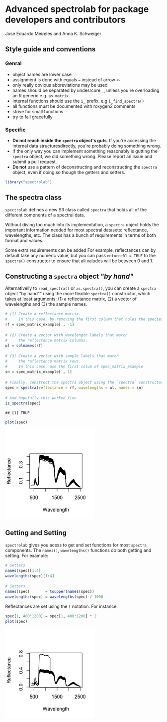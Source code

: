 # Advanced spectrolab for package developers and contributors
Jose Eduardo Meireles and Anna K. Schweiger  

## Style guide and conventions

### Genral 

* object names are lower case
* assignment is done with equals `=` instead of arrow `<-`
* only really obvious abbreviations may be used
* names should be separated by undesrcore `_`, unless you're overloading an R generic e.g. `as.matrix`.
* internal functions should use the `i_` prefix. e.g `i_find_spectra()`
* all functions must be documented with roxygen2 comments
* strive for small functions.
* try to fail gracefully

### Specific

* **Do not reach inside the `spectra` object's guts**. If you're accessing the internal data structuresdirectly, you're probably doing something wrong.
* If the only way you can implement something reasonably is gutting the `spectra` object, we did something wrong. Please report an issue and submit a pull request.
* **Do not** use a pattern of deconstructing and reconstructing the `spectra` object, even if doing so though the getters and setters. 


```r
library("spectrolab")
```


## The spectra class

`spectrolab` defines a new S3 class called `spectra` that holds all of the different compnents of a spectral data.

Without diving too much into its implementation, a `spectra` object holds the important information needed for most spectral datasets: reflectance, wavelengths, etc. The class has a bunch of requirements in terms of both format and values. 

Some extra requirements can be added For example, reflectances can by default take any numeric value, but you can pass `enforce01 = TRUE` to the `spectra()` constructor to ensure that all valudes will be between 0 and 1. 


## Constructing a `spectra` object _"by hand"_

Alternativelly to `read_spectra()` or `as.spectra()`, you can create a `spectra` object "by hand"" using the more flexible `spectra()` constructor, which takes at least arguments: (1) a reflectance matrix, (2) a vector of wavelengths and (3) the sample names.


```r
# (1) Create a reflectance matrix.
#     In this case, by removing the first column that holds the species name
rf = spec_matrix_example[ , -1]

# (2) Create a vector with wavelength labels that match
#     the reflectance matrix columns.
wl = colnames(rf)

# (3) Create a vector with sample labels that match
#     the reflectance matrix rows.
#     In this case, use the first colum of spec_matrix_example
sn = spec_matrix_example[ , 1] 

# Finally, construct the spectra object using the `spectra` constructor
spec = spectra(reflectance = rf, wavelengths = wl, names = sn)

# And hopefully this worked fine
is_spectra(spec)
```

```
## [1] TRUE
```

```r
plot(spec)
```

![](advanced_spectrolab_files/figure-html/unnamed-chunk-2-1.png)<!-- -->

## Getting and Setting

`spectrolab` gives you acess to get and set functions for most `spectra` components. The `names()`, `wavelengths()` functions do both getting and setting. For example:


```r
# Getters
names(spec)[1:4]
wavelengths(spec)[1:4]

# Setters
names(spec)       = toupper(names(spec))
wavelengths(spec) = wavelengths(spec) / 1000 
```

Reflectances are set using the `[` notation. For instance:


```r
spec[1, 400:1200] = spec[1, 400:1200] * 2
plot(spec)
```

![](advanced_spectrolab_files/figure-html/unnamed-chunk-4-1.png)<!-- -->


